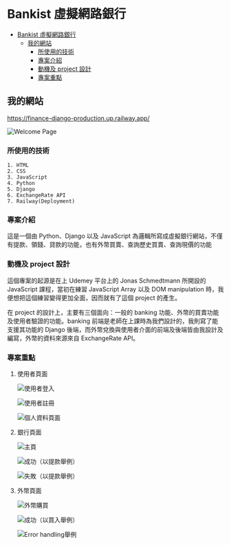 # Bankist 虛擬網路銀行

- [Bankist 虛擬網路銀行](#bankist-虛擬網路銀行)
  - [我的網站](#我的網站)
    - [所使用的技術](#所使用的技術)
    - [專案介紹](#專案介紹)
    - [動機及 project 設計](#動機及-project-設計)
    - [專案重點](#專案重點)

## 我的網站

<https://finance-django-production.up.railway.app/>

![Welcome Page](pics/welcomePage.png "Welcome Page")

### 所使用的技術

    1. HTML
    2. CSS
    3. JavaScript
    4. Python
    5. Django
    6. ExchangeRate API
    7. Railway(Deployment)

### 專案介紹

這是一個由 Python、Django 以及 JavaScript 為邏輯所寫成虛擬銀行網站，不僅有提款、領錢、貸款的功能，也有外幣買賣、查詢歷史買賣、查詢現價的功能

### 動機及 project 設計

這個專案的起源是在上 Udemey 平台上的 Jonas Schmedtmann 所開設的 JavaScript 課程，當初在練習 JavaScript Array 以及 DOM manipulation 時，我便想把這個練習變得更加全面，因而就有了這個 project 的產生。

在 project 的設計上，主要有三個面向：一般的 banking 功能、外幣的買賣功能及使用者驗證的功能。banking 前端是老師在上課時為我們設計的，我則寫了能支援其功能的 Django 後端，而外幣兌換與使用者介面的前端及後端皆由我設計及編寫，外幣的資料來源來自 ExchangeRate API。

### 專案重點

1. 使用者頁面

   ![使用者登入](pics/user_login.png "使用者登入")

   ![使用者註冊](pics/user_register.png "使用者註冊")

   ![個人資料頁面](pics/profile_page.png "個人資料頁面")

2. 銀行頁面

   ![主頁](pics/banking_page.png "主頁")

   ![成功（以提款舉例）](pics/success.png "成功（以提款舉例）")

   ![失敗（以提款舉例）](pics/fail.png "失敗（以提款舉例）")

3. 外幣頁面

   ![外幣購買](pics/currency_page.png "外幣購買")

   ![成功（以買入舉例）](pics/success_buy.png "成功（以買入舉例）")

   ![Error handling舉例](pics/error_handling.png "Error handling")
